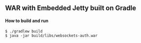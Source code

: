 ## WAR with Embedded Jetty built on Gradle

#### How to build and run

```
$ ./gradlew build
$ java -jar build/libs/websockets-auth.war
```